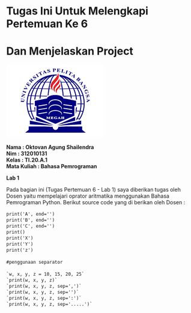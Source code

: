 # **Tugas Ini Untuk Melengkapi Pertemuan Ke 6**

# Dan Menjelaskan Project

![logo](poto/logo.png)


**Nama          : Oktovan Agung Shailendra** <br>
**Nim           : 312010131** <br>
**Kelas         : TI.20.A.1** <br>
**Mata Kuliah   : Bahasa Pemrograman**

**Lab 1**

Pada bagian ini (Tugas Pertemuan 6 - Lab 1) saya diberikan tugas oleh Dosen yaitu mempelajari oprator aritmatika menggunakan Bahasa Pemrograman Python. Berikut source code yang di berikan oleh Dosen : <br>

```#penggunaan end
print('A', end='')
print('B', end='')
print('C', end='')
print()
print('X')
print('Y')
print('z')

#penggunaan separator

`w, x, y, z = 10, 15, 20, 25`
`print(w, x, y, z)`
`print(w, x, y, z, sep=',')`
`print(w, x, y, z, sep='')`
`print(w, x, y, z, sep=':')`
`print(w, x, y, z, sep='.....')`
